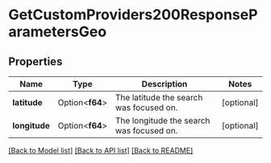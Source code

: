 # GetCustomProviders200ResponseParametersGeo

## Properties

Name | Type | Description | Notes
------------ | ------------- | ------------- | -------------
**latitude** | Option<**f64**> | The latitude the search was focused on. | [optional]
**longitude** | Option<**f64**> | The longitude the search was focused on. | [optional]

[[Back to Model list]](../README.md#documentation-for-models) [[Back to API list]](../README.md#documentation-for-api-endpoints) [[Back to README]](../README.md)


